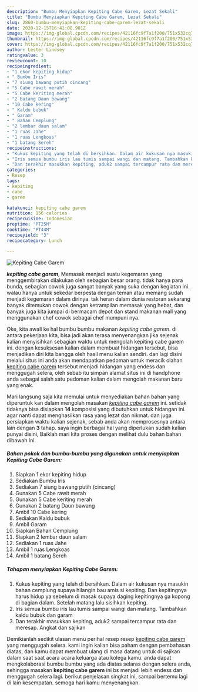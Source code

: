 ```yaml
---
description: "Bumbu Menyiapkan Kepiting Cabe Garem, Lezat Sekali"
title: "Bumbu Menyiapkan Kepiting Cabe Garem, Lezat Sekali"
slug: 2860-bumbu-menyiapkan-kepiting-cabe-garem-lezat-sekali
date: 2020-12-15T16:41:08.901Z
image: https://img-global.cpcdn.com/recipes/42116fc9f7a1f200/751x532cq70/kepiting-cabe-garem-foto-resep-utama.jpg
thumbnail: https://img-global.cpcdn.com/recipes/42116fc9f7a1f200/751x532cq70/kepiting-cabe-garem-foto-resep-utama.jpg
cover: https://img-global.cpcdn.com/recipes/42116fc9f7a1f200/751x532cq70/kepiting-cabe-garem-foto-resep-utama.jpg
author: Lester Lindsey
ratingvalue: 3
reviewcount: 10
recipeingredient:
- "1 ekor kepiting hidup"
- " Bumbu Iris"
- "7 siung bawang putih cincang"
- "5 Cabe rawit merah"
- "5 Cabe keriting merah"
- "2 batang Daun bawang"
- "10 Cabe kering"
- " Kaldu bubuk"
- " Garam"
- " Bahan Cemplung"
- "2 lembar daun salam"
- "1 ruas Jahe"
- "1 ruas Lengkoas"
- "1 batang Sereh"
recipeinstructions:
- "Kukus kepiting yang telah di bersihkan. Dalam air kukusan nya masukin bahan cemplung supaya hilangin bau amis si kepiting. Dan kepitingnya harus hidup ya sebelum di masak supaya daging kepitingnya ga kopong di bagian dalam. Setelah matang lalu sisihkan kepiting."
- "Iris semua bumbu iris lau tumis sampai wangi dan matang. Tambahkan kaldu bubuk dan garam"
- "Dan terakhir masukkan kepiting, aduk2 sampai tercampur rata dan meresap. Angkat dan sajikan"
categories:
- Resep
tags:
- kepiting
- cabe
- garem

katakunci: kepiting cabe garem 
nutrition: 156 calories
recipecuisine: Indonesian
preptime: "PT25M"
cooktime: "PT44M"
recipeyield: "3"
recipecategory: Lunch

---
```



![Kepiting Cabe Garem](https://img-global.cpcdn.com/recipes/42116fc9f7a1f200/751x532cq70/kepiting-cabe-garem-foto-resep-utama.jpg)

<b><i>kepiting cabe garem</i></b>, Memasak menjadi suatu kegemaran yang menggembirakan dilakukan oleh sebagian besar orang. tidak hanya para bunda, sebagian cowok juga sangat banyak yang suka dengan kegiatan ini. walau hanya untuk sekedar berpesta dengan teman atau memang sudah menjadi kegemaran dalam dirinya. tak heran dalam dunia restoran sekarang banyak ditemukan cowok dengan ketrampilan memasak yang hebat, dan banyak juga kita jumpai di bermacam depot dan stand makanan mall yang menggunakan chef cowok sebagai chef mumpuni nya.



Oke, kita awali ke hal bumbu bumbu makanan <i>kepiting cabe garem</i>. di antara pekerjaan kita, bisa jadi akan terasa menyenangkan jika sejenak kalian menyisihkan sebagian waktu untuk mengolah kepiting cabe garem ini. dengan kesuksesan kalian dalam membuat hidangan tersebut, bisa menjadikan diri kita bangga oleh hasil menu kalian sendiri. dan lagi disini melalui situs ini anda akan mendapatkan pedoman untuk meracik olahan <u>kepiting cabe garem</u> tersebut menjadi hidangan yang endess dan menggugah selera, oleh sebab itu simpan alamat situs ini di handphone anda sebagai salah satu pedoman kalian dalam mengolah makanan baru yang enak.


Mari langsung saja kita memulai untuk menyediakan bahan bahan yang diperuntuk kan dalam mengolah masakan <u><i>kepiting cabe garem</i></u> ini. setidak tidaknya bisa disiapkan <b>14</b> komposisi yang dibutuhkan untuk hidangan ini. agar nanti dapat menghasilkan rasa yang lezat dan nikmat. dan juga persiapkan waktu kalian sejenak, sebab anda akan memprosesnya antara lain dengan <b>3</b> tahap. saya ingin berbagai hal yang diperlukan sudah kalian punyai disini, Baiklah mari kita proses dengan melihat dulu bahan bahan dibawah ini.

<!--inarticleads1-->

##### Bahan pokok dan bumbu-bumbu yang digunakan untuk menyiapkan Kepiting Cabe Garem:

1. Siapkan 1 ekor kepiting hidup
1. Sediakan  Bumbu Iris
1. Sediakan 7 siung bawang putih (cincang)
1. Gunakan 5 Cabe rawit merah
1. Gunakan 5 Cabe keriting merah
1. Gunakan 2 batang Daun bawang
1. Ambil 10 Cabe kering
1. Sediakan  Kaldu bubuk
1. Ambil  Garam
1. Siapkan  Bahan Cemplung
1. Siapkan 2 lembar daun salam
1. Sediakan 1 ruas Jahe
1. Ambil 1 ruas Lengkoas
1. Ambil 1 batang Sereh




<!--inarticleads2-->

##### Tahapan menyiapkan Kepiting Cabe Garem:

1. Kukus kepiting yang telah di bersihkan. Dalam air kukusan nya masukin bahan cemplung supaya hilangin bau amis si kepiting. Dan kepitingnya harus hidup ya sebelum di masak supaya daging kepitingnya ga kopong di bagian dalam. Setelah matang lalu sisihkan kepiting.
1. Iris semua bumbu iris lau tumis sampai wangi dan matang. Tambahkan kaldu bubuk dan garam
1. Dan terakhir masukkan kepiting, aduk2 sampai tercampur rata dan meresap. Angkat dan sajikan




Demikianlah sedikit ulasan menu perihal resep resep <u>kepiting cabe garem</u> yang menggugah selera. kami ingin kalian bisa paham dengan pembahasan diatas, dan kamu dapat membuat ulang di masa datang untuk di sajikan dalam saat saat acara acara keluarga atau kolega kamu. anda dapat mengkolaborasi bumbu bumbu yang ada diatas selaras dengan selera anda, sehingga masakan <b>kepiting cabe garem</b> ini bs menjadi lebih endess dan menggugah selera lagi. berikut penjelasan singkat ini, sampai bertemu lagi di lain kesempatan. semoga hari kamu menyenangkan.
